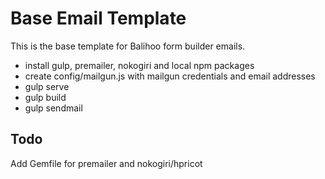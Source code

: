# Base Email Template

This is the base template for Balihoo form builder emails.

* install gulp, premailer, nokogiri and local npm packages
* create config/mailgun.js with mailgun credentials and email addresses
* gulp serve
* gulp build
* gulp sendmail

## Todo

Add Gemfile for premailer and nokogiri/hpricot
